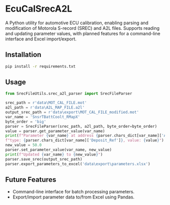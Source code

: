 # EcuCalSrecA2L

A Python utility for automotive ECU calibration, enabling parsing and modification of Motorola S-record (SREC) and A2L files. Supports reading and updating parameter values, with planned features for a command-line interface and Excel import/export.

## Installation

```bash
pip install -r requirements.txt
```

## Usage

```python
from SrecFileUtils.srec_a2l_parser import SrecFileParser

srec_path = r'data\MOT_CAL_FILE.mot'
a2l_path = r'data\A2L_MAP_FILE.a2l'
output_srec_path = r'data\export\MOT_CAL_FILE_modified.mot'
var_name = 'SnsrTBattCoolt_RMapX'
byte_order = 'big'
parser = SrecFileParser(srec_path, a2l_path, byte_order=byte_order)
value = parser.get_parameter_value(var_name)
print(f"Parameter {var_name} at address {parser.chars_dict[var_name]['Address']}, "
f"type: {parser.chars_dict[var_name]['Deposit_Ref']}, value: {value}")
new_value = 50.0
parser.set_parameter_value(var_name, new_value)
print(f"Updated {var_name} to {new_value}")
parser.save_srec(output_srec_path)
parser.export_parameters_to_excel('data\export\parameters.xlsx')
```

## Future Features

* Command-line interface for batch processing parameters.
* Export/import parameter data to/from Excel using Pandas.